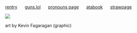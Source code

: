 [rentry](https://rentry.co/snipes) ⠀⠀[guns.lol](https://guns.lol/midnightriders) ⠀⠀[pronouns page](https://en.pronouns.page/@snipers) ⠀⠀[atabook](https://snipes.atabook.org) ⠀⠀[strawpage](https://blusnipes.straw.page/)


![](https://files.catbox.moe/526rpf.gif)

art by Kevin Fagaragan (graphic)

